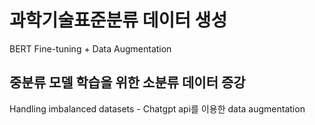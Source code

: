 # 과학기술표준분류 데이터 생성
BERT Fine-tuning + Data Augmentation
<br>

## 중분류 모델 학습을 위한 소분류 데이터 증강
Handling imbalanced datasets - Chatgpt api를 이용한 data augmentation